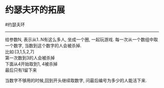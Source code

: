# 约瑟夫环的拓展

#约瑟夫环 


---

给参数N, 表示从1..N有这么多人, 坐成一个圈, 一起玩游戏. 每一次从一个数组中取一个数字, 当数到这个数字的人会被杀掉.  
比如:[3,1,5,2,7]  
第一次数到3的人会被杀掉  
下面从4开始取到1, 4被杀掉  
最后只有1留下来  

当数字不够用的时候,回到开头继续取数字, 问最后编号为多少的人能活下来.